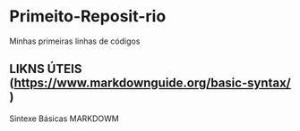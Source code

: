 # Primeito-Reposit-rio
Minhas primeiras linhas de códigos
## LIKNS ÚTEIS (https://www.markdownguide.org/basic-syntax/ )
Sintexe Básicas MARKDOWM


